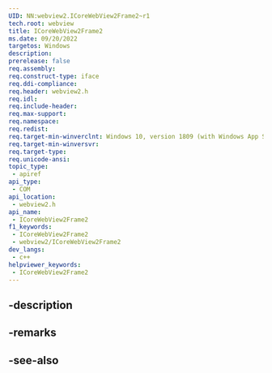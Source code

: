 ```yaml
---
UID: NN:webview2.ICoreWebView2Frame2~r1
tech.root: webview
title: ICoreWebView2Frame2
ms.date: 09/20/2022
targetos: Windows
description: 
prerelease: false
req.assembly: 
req.construct-type: iface
req.ddi-compliance: 
req.header: webview2.h
req.idl: 
req.include-header: 
req.max-support: 
req.namespace: 
req.redist: 
req.target-min-winverclnt: Windows 10, version 1809 (with Windows App SDK 1.1 or later)
req.target-min-winversvr: 
req.target-type: 
req.unicode-ansi: 
topic_type:
 - apiref
api_type:
 - COM
api_location:
 - webview2.h
api_name:
 - ICoreWebView2Frame2
f1_keywords:
 - ICoreWebView2Frame2
 - webview2/ICoreWebView2Frame2
dev_langs:
 - c++
helpviewer_keywords:
 - ICoreWebView2Frame2
---
```


## -description

## -remarks

## -see-also

